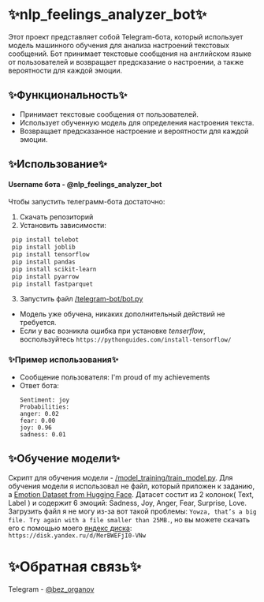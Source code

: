 # ✨nlp_feelings_analyzer_bot✨

Этот проект представляет собой Telegram-бота, который использует модель машинного обучения для анализа настроений текстовых сообщений. Бот принимает текстовые сообщения на английском языке от пользователей и возвращает предсказание о настроении, а также вероятности для каждой эмоции.

## ✨Функциональность✨

- Принимает текстовые сообщения от пользователей.
- Использует обученную модель для определения настроения текста.
- Возвращает предсказанное настроение и вероятности для каждой эмоции.

## ✨Использование✨
#### Username бота - @nlp_feelings_analyzer_bot

Чтобы запустить телеграмм-бота достаточно:
1. Cкачать репозиторий
2. Установить зависимости:
 ```bash
  pip install telebot
  pip install joblib
  pip install tensorflow
  pip install pandas
  pip install scikit-learn
  pip install pyarrow
  pip install fastparquet
  ```
3. Запустить файл [/telegram-bot/bot.py](telegram_bot/bot.py)
- Модель уже обучена, никаких дополнительный действий не требуется.
- Если у вас возникла ошибка при установке *tenserflow*, воспользуйтесь ```https://pythonguides.com/install-tensorflow/```

### ✨Пример использования✨
- Сообщение пользователя: I'm proud of my achievements
- Ответ бота:
  ```
  Sentiment: joy
  Probabilities:
  anger: 0.02
  fear: 0.00
  joy: 0.96
  sadness: 0.01
  ```

## ✨Обучение модели✨
Скрипт для обучения модели - [/model_training/train_model.py](model_training/train_model.py). Для обучения модели я использовал не файл, который приложен к заданию, а  [Emotion Dataset from Hugging Face](https://huggingface.co/datasets/dair-ai/emotion). Датасет состит из 2 колонок( Text, Label ) и содержит 6 эмоций: Sadness, Joy, Anger, Fear, Surprise, Love. Загрузить файл я не могу из-за вот такой проблемы: ```Yowza, that’s a big file. Try again with a file smaller than 25MB.```, но вы можете скачать его с помощью моего [яндекс диска](https://disk.yandex.ru/d/MerBWEFjI0-VNw): ```https://disk.yandex.ru/d/MerBWEFjI0-VNw```

# ✨Обратная связь✨
Telegram - [@bez_organov](https://t.me/bez_organov)
